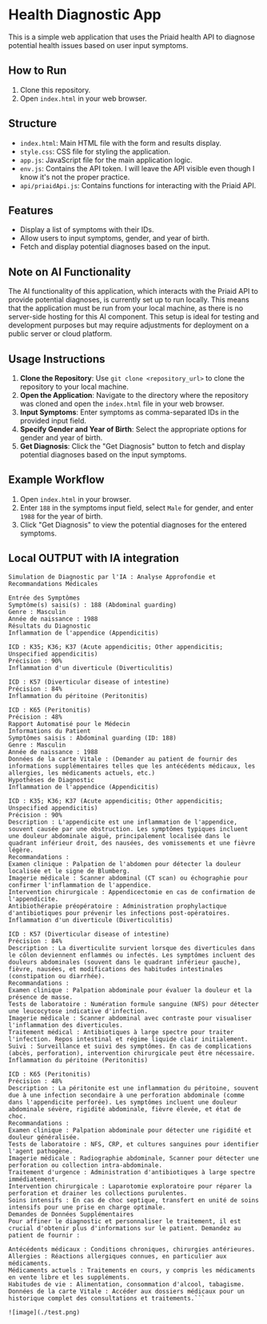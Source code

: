 # Health Diagnostic App

This is a simple web application that uses the Priaid health API to diagnose potential health issues based on user input symptoms.

## How to Run

1. Clone this repository.
2. Open `index.html` in your web browser.

## Structure

- `index.html`: Main HTML file with the form and results display.
- `style.css`: CSS file for styling the application.
- `app.js`: JavaScript file for the main application logic.
- `env.js`: Contains the API token. I will leave the API visible even though I know it's not the proper practice.
- `api/priaidApi.js`: Contains functions for interacting with the Priaid API.

## Features

- Display a list of symptoms with their IDs.
- Allow users to input symptoms, gender, and year of birth.
- Fetch and display potential diagnoses based on the input.

## Note on AI Functionality

The AI functionality of this application, which interacts with the Priaid API to provide potential diagnoses, is currently set up to run locally. This means that the application must be run from your local machine, as there is no server-side hosting for this AI component. This setup is ideal for testing and development purposes but may require adjustments for deployment on a public server or cloud platform.

## Usage Instructions

1. **Clone the Repository**: Use `git clone <repository_url>` to clone the repository to your local machine.
2. **Open the Application**: Navigate to the directory where the repository was cloned and open the `index.html` file in your web browser.
3. **Input Symptoms**: Enter symptoms as comma-separated IDs in the provided input field.
4. **Specify Gender and Year of Birth**: Select the appropriate options for gender and year of birth.
5. **Get Diagnosis**: Click the "Get Diagnosis" button to fetch and display potential diagnoses based on the input symptoms.

## Example Workflow

1. Open `index.html` in your browser.
2. Enter `188` in the symptoms input field, select `Male` for gender, and enter `1988` for the year of birth.
3. Click "Get Diagnosis" to view the potential diagnoses for the entered symptoms.

## Local OUTPUT with IA integration 

```
Simulation de Diagnostic par l'IA : Analyse Approfondie et Recommandations Médicales

Entrée des Symptômes
Symptôme(s) saisi(s) : 188 (Abdominal guarding)
Genre : Masculin
Année de naissance : 1988
Résultats du Diagnostic
Inflammation de l'appendice (Appendicitis)

ICD : K35; K36; K37 (Acute appendicitis; Other appendicitis; Unspecified appendicitis)
Précision : 90%
Inflammation d'un diverticule (Diverticulitis)

ICD : K57 (Diverticular disease of intestine)
Précision : 84%
Inflammation du péritoine (Peritonitis)

ICD : K65 (Peritonitis)
Précision : 48%
Rapport Automatisé pour le Médecin
Informations du Patient
Symptômes saisis : Abdominal guarding (ID: 188)
Genre : Masculin
Année de naissance : 1988
Données de la carte Vitale : (Demander au patient de fournir des informations supplémentaires telles que les antécédents médicaux, les allergies, les médicaments actuels, etc.)
Hypothèses de Diagnostic
Inflammation de l'appendice (Appendicitis)

ICD : K35; K36; K37 (Acute appendicitis; Other appendicitis; Unspecified appendicitis)
Précision : 90%
Description : L'appendicite est une inflammation de l'appendice, souvent causée par une obstruction. Les symptômes typiques incluent une douleur abdominale aiguë, principalement localisée dans le quadrant inférieur droit, des nausées, des vomissements et une fièvre légère.
Recommandations :
Examen clinique : Palpation de l'abdomen pour détecter la douleur localisée et le signe de Blumberg.
Imagerie médicale : Scanner abdominal (CT scan) ou échographie pour confirmer l'inflammation de l'appendice.
Intervention chirurgicale : Appendicectomie en cas de confirmation de l'appendicite.
Antibiothérapie préopératoire : Administration prophylactique d'antibiotiques pour prévenir les infections post-opératoires.
Inflammation d'un diverticule (Diverticulitis)

ICD : K57 (Diverticular disease of intestine)
Précision : 84%
Description : La diverticulite survient lorsque des diverticules dans le côlon deviennent enflammés ou infectés. Les symptômes incluent des douleurs abdominales (souvent dans le quadrant inférieur gauche), fièvre, nausées, et modifications des habitudes intestinales (constipation ou diarrhée).
Recommandations :
Examen clinique : Palpation abdominale pour évaluer la douleur et la présence de masse.
Tests de laboratoire : Numération formule sanguine (NFS) pour détecter une leucocytose indicative d'infection.
Imagerie médicale : Scanner abdominal avec contraste pour visualiser l'inflammation des diverticules.
Traitement médical : Antibiotiques à large spectre pour traiter l'infection. Repos intestinal et régime liquide clair initialement.
Suivi : Surveillance et suivi des symptômes. En cas de complications (abcès, perforation), intervention chirurgicale peut être nécessaire.
Inflammation du péritoine (Peritonitis)

ICD : K65 (Peritonitis)
Précision : 48%
Description : La péritonite est une inflammation du péritoine, souvent due à une infection secondaire à une perforation abdominale (comme dans l'appendicite perforée). Les symptômes incluent une douleur abdominale sévère, rigidité abdominale, fièvre élevée, et état de choc.
Recommandations :
Examen clinique : Palpation abdominale pour détecter une rigidité et douleur généralisée.
Tests de laboratoire : NFS, CRP, et cultures sanguines pour identifier l'agent pathogène.
Imagerie médicale : Radiographie abdominale, Scanner pour détecter une perforation ou collection intra-abdominale.
Traitement d'urgence : Administration d'antibiotiques à large spectre immédiatement.
Intervention chirurgicale : Laparotomie exploratoire pour réparer la perforation et drainer les collections purulentes.
Soins intensifs : En cas de choc septique, transfert en unité de soins intensifs pour une prise en charge optimale.
Demandes de Données Supplémentaires
Pour affiner le diagnostic et personnaliser le traitement, il est crucial d'obtenir plus d'informations sur le patient. Demandez au patient de fournir :

Antécédents médicaux : Conditions chroniques, chirurgies antérieures.
Allergies : Réactions allergiques connues, en particulier aux médicaments.
Médicaments actuels : Traitements en cours, y compris les médicaments en vente libre et les suppléments.
Habitudes de vie : Alimentation, consommation d'alcool, tabagisme.
Données de la carte Vitale : Accéder aux dossiers médicaux pour un historique complet des consultations et traitements.```

![image](./test.png)
